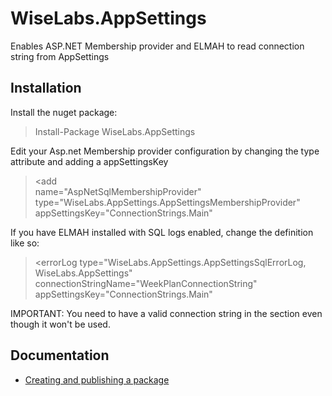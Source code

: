 # WiseLabs.AppSettings
Enables ASP.NET Membership provider and ELMAH to read connection string from AppSettings

## Installation

Install the nuget package:
> Install-Package WiseLabs.AppSettings


Edit your Asp.net Membership provider configuration by changing the type attribute and adding a appSettingsKey
> <add   
>   name="AspNetSqlMembershipProvider"   
>   type="WiseLabs.AppSettings.AppSettingsMembershipProvider"   
>   appSettingsKey="ConnectionStrings.Main"  

If you have ELMAH installed with SQL logs enabled, change the definition like so:

> <errorLog 
>      type="WiseLabs.AppSettings.AppSettingsSqlErrorLog, WiseLabs.AppSettings"   
>      connectionStringName="WeekPlanConnectionString"   
>      appSettingsKey="ConnectionStrings.Main"

IMPORTANT: You need to have a valid connection string in the <connectionStrings> section even though it won't be used.

## Documentation
- [Creating and publishing a package](https://docs.nuget.org/create/creating-and-publishing-a-package)

